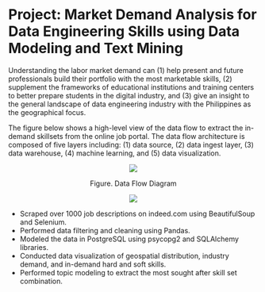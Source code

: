 # Project: Market Demand Analysis for Data Engineering Skills using Data Modeling and Text Mining

Understanding the labor market demand can (1) help present and future professionals build their portfolio with the most marketable skills, (2) supplement the frameworks of educational institutions and training centers to better prepare students in the digital industry, and (3) give an insight to the general landscape of data engineering industry with the Philippines as the geographical focus.

The figure below shows a high-level view of the data flow to extract the in-demand skillsets from the online job portal. The data flow architecture is composed of five layers including: (1) data source, (2) data ingest layer, (3) data warehouse, (4) machine learning, and (5) data visualization.


<p align="center">
  <img src="https://github.com/cpmalenab/market_demand_analysis_for_DE_skills/blob/main/images/Data%20Flow%20Diagram.jpg">
</p>
<p align="center">Figure. Data Flow Diagram</p>

<p align="center">
  <img src="https://github.com/cpmalenab/market_demand_analysis_for_DE_skills/blob/main/images/Data%20Flow%20Diagram.jpg">
</p>


* Scraped over 1000 job descriptions on indeed.com using BeautifulSoup and Selenium.
* Performed data filtering and cleaning using Pandas. 
* Modeled the data in PostgreSQL using psycopg2 and SQLAlchemy libraries.
* Conducted data visualization of geospatial distribution, industry demand, and in-demand hard and soft skills.
* Performed topic modeling to extract the most sought after skill set combination.
